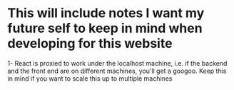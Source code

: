 # This will include notes I want my future self to keep in mind when developing for this website
1- React is proxied to work under the localhost machine, i.e. if the backend and the front end are on different machines, you'll get a googoo. Keep this in mind if you want to scale this up to multiple machines